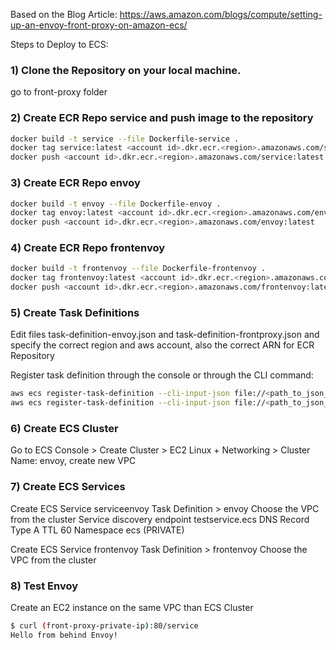Based on the Blog Article: https://aws.amazon.com/blogs/compute/setting-up-an-envoy-front-proxy-on-amazon-ecs/

Steps to Deploy to ECS:

### 1) Clone the Repository on your local machine.
go to front-proxy folder

### 2) Create ECR Repo service and push image to the repository
```sh
docker build -t service --file Dockerfile-service . 
docker tag service:latest <account id>.dkr.ecr.<region>.amazonaws.com/service:latest 
docker push <account id>.dkr.ecr.<region>.amazonaws.com/service:latest  
```

### 3) Create ECR Repo envoy
```sh
docker build -t envoy --file Dockerfile-envoy . 
docker tag envoy:latest <account id>.dkr.ecr.<region>.amazonaws.com/envoy:latest 
docker push <account id>.dkr.ecr.<region>.amazonaws.com/envoy:latest 
```
### 4) Create ECR Repo frontenvoy
```sh
docker build -t frontenvoy --file Dockerfile-frontenvoy . 
docker tag frontenvoy:latest <account id>.dkr.ecr.<region>.amazonaws.com/frontenvoy:latest 
docker push <account id>.dkr.ecr.<region>.amazonaws.com/frontenvoy:latest 
```
### 5) Create Task Definitions

Edit files task-definition-envoy.json and task-definition-frontproxy.json
and specify the correct region and aws account, also the correct ARN for ECR Repository

Register task definition through the console or through the CLI command:
```sh
aws ecs register-task-definition --cli-input-json file://<path_to_json_file>/task-definition-envoy.json
aws ecs register-task-definition --cli-input-json file://<path_to_json_file>/task-definition-frontproxy.json
```

### 6) Create ECS Cluster

Go to ECS Console > Create Cluster > EC2 Linux + Networking > Cluster Name: envoy, create new VPC


### 7) Create ECS Services

Create ECS Service serviceenvoy
Task Definition > envoy
Choose the VPC from the cluster
Service discovery endpoint testservice.ecs
DNS Record Type A
TTL 60
Namespace ecs (PRIVATE)

Create ECS Service frontenvoy
Task Definition > frontenvoy
Choose the VPC from the cluster

### 8) Test Envoy

Create an EC2 instance on the same VPC than ECS Cluster
```sh
$ curl (front-proxy-private-ip):80/service
Hello from behind Envoy! 
```
